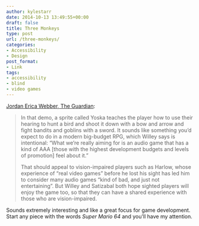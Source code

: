 ```yaml
---
author: kylestarr
date: 2014-10-13 13:49:55+00:00
draft: false
title: Three Monkeys
type: post
url: /three-monkeys/
categories:
- Accessibility
- Design
post_format:
- Link
tags:
- accessibility
- blind
- video games
---
```


[Jordan Erica Webber, The Guardian](http://www.theguardian.com/technology/2014/oct/13/video-games-that-let-blind-people-play):



<blockquote>In that demo, a sprite called Yoska teaches the player how to use their hearing to hunt a bird and shoot it down with a bow and arrow and fight bandits and goblins with a sword. It sounds like something you’d expect to do in a modern big-budget RPG, which Willey says is intentional: “What we’re really aiming for is an audio game that has a kind of AAA [those with the highest development budgets and levels of promotion] feel about it.”

That should appeal to vision-impaired players such as Harlow, whose experience of “real video games” before he lost his sight has led him to consider many audio games “kind of bad, and just not entertaining”. But Willey and Satizabal both hope sighted players will enjoy the game too, so that they can have a shared experience with those who are vision-impaired.</blockquote>



Sounds extremely interesting and like a great focus for game development. Start any piece with the words _Super Mario 64_ and you'll have my attention.
